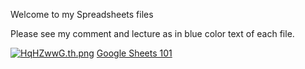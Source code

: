 Welcome to my Spreadsheets files

Please see my comment and lecture as in blue color text of each file.


[![HqHZwwG.th.png](https://iili.io/HqHZwwG.th.png)](https://freeimage.host/i/HqHZwwG)
[Google Sheets 101](https://docs.google.com/spreadsheets/d/1F93fvzu-EAAXSkTcPp236DDCi2ikVADkbGSAh1qL0lc/edit?usp=sharing)

